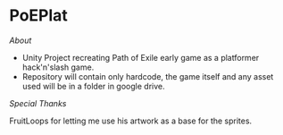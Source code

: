 # PoEPlat

*About*

- Unity Project recreating Path of Exile early game as a platformer hack'n'slash game.
- Repository will contain only hardcode, the game itself and any asset used will be in a folder in google drive.

*Special Thanks*

FruitLoops for letting me use his artwork as a base for the sprites.
